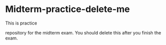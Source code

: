 # Midterm-practice-delete-me

This is practice

repository for the midterm exam. You should delete this after you finish the exam.